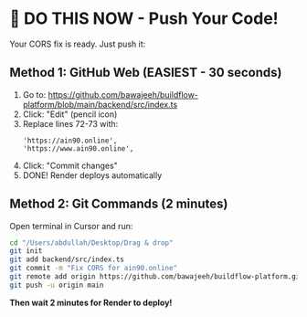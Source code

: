 # 🚨 DO THIS NOW - Push Your Code!

Your CORS fix is ready. Just push it:

## Method 1: GitHub Web (EASIEST - 30 seconds)

1. Go to: https://github.com/bawajeeh/buildflow-platform/blob/main/backend/src/index.ts
2. Click: "Edit" (pencil icon)
3. Replace lines 72-73 with:
   ```
   'https://ain90.online',
   'https://www.ain90.online',
   ```
4. Click: "Commit changes"
5. DONE! Render deploys automatically

## Method 2: Git Commands (2 minutes)

Open terminal in Cursor and run:

```bash
cd "/Users/abdullah/Desktop/Drag & drop"
git init
git add backend/src/index.ts
git commit -m "Fix CORS for ain90.online"
git remote add origin https://github.com/bawajeeh/buildflow-platform.git
git push -u origin main
```

**Then wait 2 minutes for Render to deploy!**


